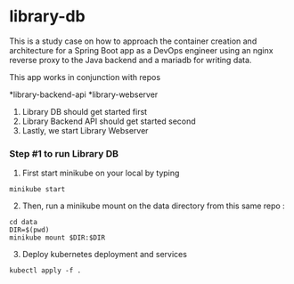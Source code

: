 # library-db

This is a study case on how to approach the container creation and architecture for a Spring Boot app as a DevOps engineer using an nginx reverse proxy to the Java backend and a mariadb for writing data.

This app works in conjunction with repos

*library-backend-api
*library-webserver

1. Library DB should get started first
2. Library Backend API should get started second
3. Lastly, we start Library Webserver


### Step #1 to run Library DB
1. First start minikube on your local by typing
```
minikube start
```

2. Then, run a minikube mount on the data directory from this same repo :
```
cd data
DIR=$(pwd)
minikube mount $DIR:$DIR
```
3. Deploy kubernetes deployment and services
```
kubectl apply -f .
```